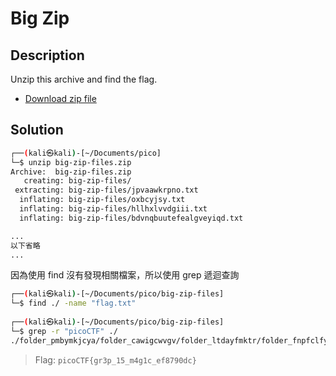 # Big Zip

## Description

Unzip this archive and find the flag.
- [Download zip file](https://artifacts.picoctf.net/c/504/big-zip-files.zip)

## Solution

```sh
┌──(kali㉿kali)-[~/Documents/pico]
└─$ unzip big-zip-files.zip 
Archive:  big-zip-files.zip
   creating: big-zip-files/
 extracting: big-zip-files/jpvaawkrpno.txt  
  inflating: big-zip-files/oxbcyjsy.txt  
  inflating: big-zip-files/hllhxlvvdgiii.txt  
  inflating: big-zip-files/bdvnqbuutefealgveyiqd.txt  

...
以下省略
...
```


因為使用 find 沒有發現相關檔案，所以使用 grep 遞迴查詢

```sh
┌──(kali㉿kali)-[~/Documents/pico/big-zip-files]
└─$ find ./ -name "flag.txt"
                                                                             
┌──(kali㉿kali)-[~/Documents/pico/big-zip-files]
└─$ grep -r "picoCTF" ./    
./folder_pmbymkjcya/folder_cawigcwvgv/folder_ltdayfmktr/folder_fnpfclfyee/whzxrpivpqld.txt:information on the record will last a billion years. Genes and brains and books encode picoCTF{gr3p_15_m4g1c_ef8790dc}
```

> Flag: `picoCTF{gr3p_15_m4g1c_ef8790dc}`
